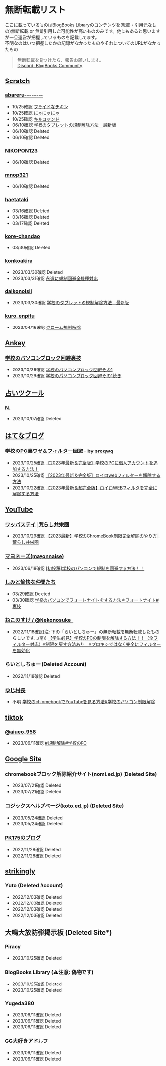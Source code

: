 # 無断転載リスト

ここに載っているものはBlogBooks Libraryのコンテンツを(転載・引用元なしの)無断転載 or 無断引用した可能性が高いもののみです。他にもあると思いますが一旦運営が把握しているものを記載してます。  
不明なのはいつ把握したかの記録がなかったものやそれについてのURLがなかったもの

> 無断転載を見つけたら、報告お願いします。  
> [Discord: BlogBooks Community](https://discord.gg/6wPBj4qdGT)

<!-- scratch.mit.edu -->

## [Scratch](https://scratch.mit.edu/)

### [abareru--------](https://scratch.mit.edu/users/abareru--------/)

- 10/25確認 [フライドなチキン](https://scratch.mit.edu/projects/874347383/)
- 10/25確認 [にゃにゃにゃ](https://scratch.mit.edu/projects/858527786/)
- 10/25確認 [キルコマンド](https://scratch.mit.edu/projects/872356183/)
- 06/10確認 [学校のタブレットの規制解除方法　最新版](https://scratch.mit.edu/projects/852214145/)
- 06/10確認 Deleted
- 06/10確認 Deleted

### [NIKOPON123](https://scratch.mit.edu/users/NIKOPON123/)

- 06/10確認 Deleted

### [mnop321](https://scratch.mit.edu/users/mnop321/)

- 06/10確認 Deleted

### [haetataki](https://scratch.mit.edu/users/haetataki/)

- 03/16確認 Deleted
- 03/16確認 Deleted
- 03/17確認 Deleted

### [kore-chandao](https://scratch.mit.edu/users/kore-chandao/)

- 03/30確認 Deleted

### [konkoakira](https://scratch.mit.edu/users/konkoakira/)

- 2023/03/30確認 Deleted
- 2023/03/31確認 [永遠に規制回避全機種対応](https://scratch.mit.edu/projects/795044096/)

### [daikonoisii](https://scratch.mit.edu/users/daikonoisii)

- 2023/03/30確認 [学校のタブレットの規制解除方法　最新版](https://scratch.mit.edu/projects/776193966/)

### [kuro_enpitu]([https://scratch.mit.edu/users/kuro_enpitu/])

- 2023/04/16確認 [クローム規制解除](https://scratch.mit.edu/projects/832925902/)

<!-- ankey.io -->

## [Ankey](https://ankey.io/)

### [学校のパソコンブロック回避裏技](https://ankey.io/@burokku_kaijo)

- 2023/10/29確認 [学校のパソコンブロック回避その1](https://ankey.io/wordbooks/cik9jri9io6g02ukh0ng)
- 2023/10/29確認 [学校のパソコンブロック回避その1続き](https://ankey.io/wordbooks/cik9js29io6g02qn9ecg)

<!-- ulog.u.nosv.org -->

## [占いツクール](https://ulog.u.nosv.org)

### [N.](https://ulog.u.nosv.org/user/riinukunnkawaii)

- 2023/10/07確認 Deleted

<!-- https://hatenablog.com -->

## [はてなブログ](https://hatenablog.com)

### [学校のPC裏ワザ＆フィルター回避](https://schoolpc.hatenablog.com/) - by [sreqwq](https://schoolpc.hatenablog.com/about)

- 2023/10/25確認 [【2023年最新＆完全版】学校のPCに個人アカウントを追加する方法！](https://schoolpc.hatenablog.com/entry/2023/03/31/172052)
- 2023/10/25確認 [【2023年最新＆完全版】ロイロwebフィルターを解除する方法](https://schoolpc.hatenablog.com/entry/2023/03/31/171720)
- 2023/10/22確認 [【2023年最新＆超完全版】ロイロWEBフィルタを完全に解除する方法](https://schoolpc.hatenablog.com/entry/2023/10/12/162501)

<!-- https://youtube.com -->

## [YouTube](https://youtube.com)

### [ワッパステイ│荒らし共栄圏](https://www.youtube.com/@wappasutei)

- 2023/10/29確認 [【2023最新】学校のChromeBook制限完全解除のやり方│荒らし共栄圏](https://www.youtube.com/watch?v=1VfbY5RIKng)

### [マヨネーズ(mayonnaise)](https://www.youtube.com/@mayonnaise0901)

- 2023/06/18確認 [[初投稿]学校のパソコンで規制を回避する方法！！](https://www.youtube.com/watch?v=GxkktXqxRUI)

### [しみと愉快な仲間たち](https://www.youtube.com/@yukainana_kamatati)

- 03/29確認 Deleted
- 03/30確認 [学校のパソコンでフォートナイトをする方法＃フォートナイト#裏技](https://www.youtube.com/watch?v=8WqRBKG7CCs)

### [ねこのすけ / @Nekonosuke_](https://www.youtube.com/@Nekonosuke_)

- 2022/11/18確認(注: 下の「らいとしちゅー」の無断転載を無断転載したものらしいです...(闇)) [【学生必見】学校のPCの制限を解除する方法！！（全フィルター対応）※制限を戻す方法あり　※プロキシではなく完全にフィルターを無効化](https://www.youtube.com/watch?v=KJJTHLBYdGk)

### らいとしちゅー (Deleted Account)

- 2022/11/18確認 Deleted

### [ゆじ村長](https://www.youtube.com/@user-by6fy8fe1s)

- 不明 [学校のchromebookでYouTubeを見る方法#学校のパソコン制限解除](https://www.youtube.com/watch?v=KH7qMhIHrD0)

<!-- https://youtube.com -->

## [tiktok](https://tiktok.com/)

### [@aiueo_956](https://www.tiktok.com/@aiueo_956)

- 2023/06/11確認 [#規制解除#学校のPC](https://www.tiktok.com/@aiueo_956/video/7224798493217410305)

<!-- https://site.google.com -->

## [Google Site](https://sites.google.com)

### chromebookブロック解除紹介サイト(nomi.ed.jp) (Deleted Site)
<!-- https://sites.google.com/nomi.ed.jp/cb-block/ -->

- 2023/07/21確認 Deleted
- 2023/07/21確認 Deleted

### コジックスヘルプページ(koto.ed.jp) (Deleted Site)
<!-- https://sites.google.com/koto.ed.jp/kozikkusu/ -->

- 2023/05/24確認 Deleted
- 2023/05/24確認 Deleted

### [PK175のブログ](https://sites.google.com/view/test9012123/home)

- 2022/11/28確認 Deleted
- 2022/11/28確認 Deleted

<!-- https://www.strikingly.com/ -->

## [strikingly](https://www.strikingly.com/)

### Yuto (Deleted Account)

- 2022/12/03確認 Deleted
- 2022/12/03確認 Deleted
- 2022/12/03確認 Deleted
- 2022/12/03確認 Deleted

<!-- https://www.ctkpaarr.org/public -->

## 大鳴大放防弾掲示板 (Deleted Site*)

### Piracy

- 2023/10/25確認 Deleted

### BlogBooks Library (⚠注意: 偽物です)

- 2023/10/25確認 Deleted
- 2023/10/25確認 Deleted

### Yugeda380

- 2023/06/11確認 Deleted
- 2023/06/11確認 Deleted
- 2023/06/11確認 Deleted

### GG大好きアドルフ

- 2023/06/11確認 Deleted
- 2023/06/11確認 Deleted
